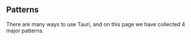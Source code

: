 ## Patterns

There are many ways to use Tauri, and on this page we have collected 4 major patterns.

